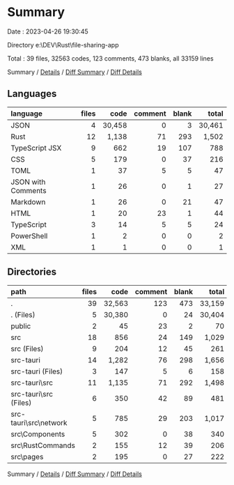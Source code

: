 # Summary

Date : 2023-04-26 19:30:45

Directory e:\\DEV\\Rust\\file-sharing-app

Total : 39 files,  32563 codes, 123 comments, 473 blanks, all 33159 lines

Summary / [Details](details.md) / [Diff Summary](diff.md) / [Diff Details](diff-details.md)

## Languages
| language | files | code | comment | blank | total |
| :--- | ---: | ---: | ---: | ---: | ---: |
| JSON | 4 | 30,458 | 0 | 3 | 30,461 |
| Rust | 12 | 1,138 | 71 | 293 | 1,502 |
| TypeScript JSX | 9 | 662 | 19 | 107 | 788 |
| CSS | 5 | 179 | 0 | 37 | 216 |
| TOML | 1 | 37 | 5 | 5 | 47 |
| JSON with Comments | 1 | 26 | 0 | 1 | 27 |
| Markdown | 1 | 26 | 0 | 21 | 47 |
| HTML | 1 | 20 | 23 | 1 | 44 |
| TypeScript | 3 | 14 | 5 | 5 | 24 |
| PowerShell | 1 | 2 | 0 | 0 | 2 |
| XML | 1 | 1 | 0 | 0 | 1 |

## Directories
| path | files | code | comment | blank | total |
| :--- | ---: | ---: | ---: | ---: | ---: |
| . | 39 | 32,563 | 123 | 473 | 33,159 |
| . (Files) | 5 | 30,380 | 0 | 24 | 30,404 |
| public | 2 | 45 | 23 | 2 | 70 |
| src | 18 | 856 | 24 | 149 | 1,029 |
| src (Files) | 9 | 204 | 12 | 45 | 261 |
| src-tauri | 14 | 1,282 | 76 | 298 | 1,656 |
| src-tauri (Files) | 3 | 147 | 5 | 6 | 158 |
| src-tauri\\src | 11 | 1,135 | 71 | 292 | 1,498 |
| src-tauri\\src (Files) | 6 | 350 | 42 | 89 | 481 |
| src-tauri\\src\\network | 5 | 785 | 29 | 203 | 1,017 |
| src\\Components | 5 | 302 | 0 | 38 | 340 |
| src\\RustCommands | 2 | 155 | 12 | 39 | 206 |
| src\\pages | 2 | 195 | 0 | 27 | 222 |

Summary / [Details](details.md) / [Diff Summary](diff.md) / [Diff Details](diff-details.md)